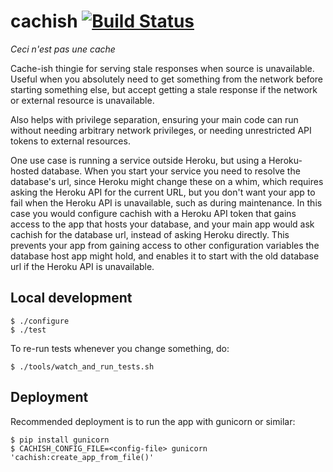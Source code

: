 # cachish [![Build Status](https://travis-ci.org/thusoy/cachish.svg?branch=master)](https://travis-ci.org/thusoy/cachish)

*Ceci n'est pas une cache*

Cache-ish thingie for serving stale responses when source is unavailable. Useful when you absolutely need to get something from the network before starting something else, but accept getting a stale response if the network or external resource is unavailable.

Also helps with privilege separation, ensuring your main code can run without needing arbitrary network privileges, or needing unrestricted API tokens to external resources.

One use case is running a service outside Heroku, but using a Heroku-hosted database. When you start your service you need to resolve the database's url, since Heroku might change these on a whim, which requires asking the Heroku API for the current URL, but you don't want your app to fail when the Heroku API is unavailable, such as during maintenance. In this case you would configure cachish with a Heroku API token that gains access to the app that hosts your database, and your main app would ask cachish for the database url, instead of asking Heroku directly. This prevents your app from gaining access to other configuration variables the database host app might hold, and enables it to start with the old database url if the Heroku API is unavailable.


Local development
-----------------

    $ ./configure
    $ ./test

To re-run tests whenever you change something, do:

    $ ./tools/watch_and_run_tests.sh


Deployment
----------

Recommended deployment is to run the app with gunicorn or similar:

    $ pip install gunicorn
    $ CACHISH_CONFIG_FILE=<config-file> gunicorn 'cachish:create_app_from_file()'
